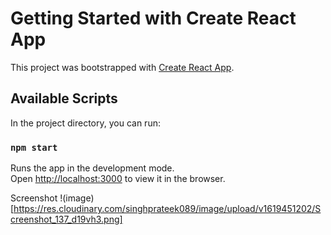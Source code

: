 # Getting Started with Create React App

This project was bootstrapped with [Create React App](https://github.com/facebook/create-react-app).

## Available Scripts

In the project directory, you can run:

### `npm start`

Runs the app in the development mode.\
Open [http://localhost:3000](http://localhost:3000) to view it in the browser.

Screenshot
!(image)[https://res.cloudinary.com/singhprateek089/image/upload/v1619451202/Screenshot_137_d19vh3.png]
